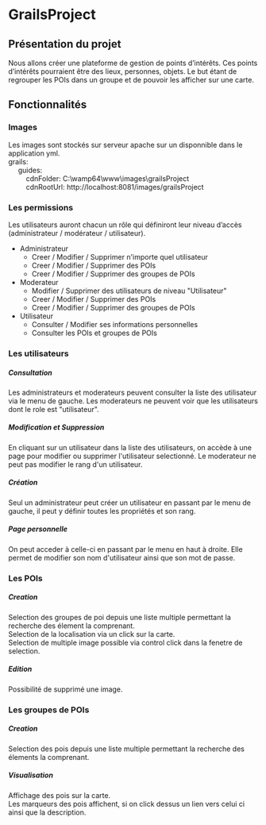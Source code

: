 # GrailsProject

## Présentation du projet

Nous allons créer une plateforme de gestion de points d’intérêts.
Ces points d’intérêts pourraient être des lieux, personnes, objets.
Le but étant de regrouper les POIs dans un groupe et de pouvoir les
afficher sur une carte.

## Fonctionnalités

### Images
Les images sont stockés sur serveur apache sur un disponnible dans le application yml.  
grails:  
&nbsp;&nbsp;&nbsp;&nbsp; guides:  
&nbsp;&nbsp;&nbsp;&nbsp;&nbsp;&nbsp;&nbsp;&nbsp; cdnFolder: C:\wamp64\www\images\grailsProject  
&nbsp;&nbsp;&nbsp;&nbsp;&nbsp;&nbsp;&nbsp;&nbsp; cdnRootUrl: http://localhost:8081/images/grailsProject

### Les permissions
Les utilisateurs auront chacun un rôle qui 
définiront leur niveau d’accès (administrateur / modérateur
/ utilisateur).  
* Administrateur
    * Creer / Modifier / Supprimer n'importe quel utilisateur
    * Creer / Modifier / Supprimer des POIs
    * Creer / Modifier / Supprimer des groupes de POIs
* Moderateur
    * Modifier / Supprimer des utilisateurs de niveau "Utilisateur"
    * Creer / Modifier / Supprimer des POIs
    * Creer / Modifier / Supprimer des groupes de POIs
* Utilisateur
    * Consulter / Modifier ses informations personnelles
    * Consulter les POIs et groupes de POIs

### Les utilisateurs

##### Consultation
Les administrateurs et moderateurs peuvent consulter la liste des
utilisateur via le menu de gauche. Les moderateurs ne peuvent voir
que les utilisateurs dont le role est "utilisateur".  

##### Modification et Suppression
En cliquant sur un utilisateur dans la liste des utilisateurs, on
accède à une page pour modifier ou supprimer l'utilisateur selectionné.
Le moderateur ne peut pas modifier le rang d'un utilisateur.

##### Création
Seul un administrateur peut créer un utilisateur en passant par le menu de
gauche, il peut y définir toutes les propriétés et son rang.

##### Page personnelle
On peut acceder à celle-ci en passant par le menu en haut à droite.
Elle permet de modifier son nom d'utilisateur ainsi que son mot de passe.
 
### Les POIs
##### Creation
Selection des groupes de poi depuis une liste multiple permettant la recherche des élement la comprenant.  
Selection de la localisation via un click sur la carte.  
Selection de multiple image possible via control click dans la fenetre de selection.  

##### Edition
Possibilité de supprimé une image.

### Les groupes de POIs
##### Creation
Selection des pois depuis une liste multiple permettant la recherche des élements la comprenant.  
 
##### Visualisation
Affichage des pois sur la carte.  
Les marqueurs des pois affichent, si on click dessus un lien vers celui ci ainsi que la description.

         
  
    




